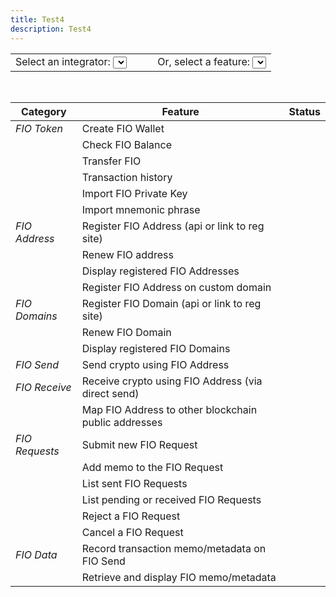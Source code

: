 ```yaml
---
title: Test4
description: Test4
---
```


<div>
  <table>
      <tr>
        <td>
          Select an integrator:
          <select id="integrator-dropdown" name="integrators">
          </select>
        </td>
        <td> &nbsp;&nbsp;&nbsp;&nbsp; </td>
        <td>
          Or, select a feature:
          <select id="feature-dropdown" name="integrators">
          </select>
        </td>
      </tr>
  </table>
</div>

<br>

<script>
  var integrator = "Edge"

  let dropdown = $('#integrator-dropdown');
  dropdown.empty();
  dropdown.append('<option selected="true" disabled>Integrator</option>');
  dropdown.prop('selectedIndex', 0);

  $.getJSON("integrations.json", function (data) {
    $.each(data, function (key, entry) {
      dropdown.append($('<option></option>').attr('value', key).text(key));
    })
  });

  $("#integrator-dropdown").change(function() {
    var selected = $(this).find(':selected');
    $.getJSON("integrations.json", function(result) {
      $.each(result, function(i, idata) {
        if (i == selected.val()) {
          $.each(idata.features, function(feature, avail) {
            $("#" + feature).attr({"src": ""});
            if (avail) {
              $("#" + feature).attr({"src": "/assets/img/completed.png"});
            } else {
              $("#" + feature).attr({"src": "/assets/img/redx.png"});
            };
          });
        }
      });
    });
    // chrome requires this or it does not update
    $('#inttable').hide().show(0);
  });
</script>


<table id="inttable">
  <thead>
    <tr>
      <th>Category</th>
      <th>Feature</th>
      <th>Status</th>
    </tr>
  </thead>
  <tbody>
    <tr>
      <td><i>FIO Token</i></td>
      <td>Create FIO Wallet</td>
      <td> <img id="token-createwallet" src=""> </td>
    </tr>
    <tr>
      <td> </td>
      <td>Check FIO Balance</td>
      <td> <img id="token-checkbalance" src=""> </td>
    </tr>
    <tr>
      <td> </td>
      <td>Transfer FIO</td>
      <td> <img id="token-transferfio" src=""> </td>
    </tr>
    <tr>
      <td> </td>
      <td>Transaction history</td>
      <td> <img id="token-txnhistory" src=""> </td>
    </tr>
    <tr>
      <td> </td>
      <td>Import FIO Private Key</td>
      <td> <img id="token-importkey" src=""> </td>
    </tr>
    <tr>
      <td> </td>
      <td>Import mnemonic phrase</td>
      <td> <img id="token-importphrase" src=""> </td>
    </tr>
    <tr>
      <td><i>FIO Address</i></td>
      <td>Register FIO Address (api or link to reg site)</td>
      <td> <img id="address-register" src=""> </td>
    </tr>
    <tr>
      <td> </td>
      <td>Renew FIO address</td>
      <td> <img id="address-renew" src=""> </td>
    </tr>
    <tr>
      <td> </td>
      <td>Display registered FIO Addresses</td>
      <td> <img id="address-show" src=""> </td>
    </tr>
    <tr>
      <td> </td>
      <td>Register FIO Address on custom domain</td>
      <td> <img id="address-customdomain" src=""> </td>
    </tr>
    <tr>
      <td><i>FIO Domains</i></td>
      <td>Register FIO Domain (api or link to reg site)</td>
      <td> <img id="domain-register" src=""> </td>
    </tr>
    <tr>
      <td> </td>
      <td>Renew FIO Domain</td>
      <td> <img id="domain-renew" src=""> </td>
    </tr>
    <tr>
      <td> </td>
      <td>Display registered FIO Domains</td>
      <td> <img id="domain-show" src=""> </td>
    </tr>
    <tr>
      <td><i>FIO Send</i></td>
      <td>Send crypto using FIO Address</td>
      <td> <img id="send-send" src=""> </td>
    </tr>
    <tr>
      <td><i>FIO Receive</i></td>
      <td>Receive crypto using FIO Address (via direct send)</td>
      <td> <img id="receive-receive" src=""> </td>
    </tr>
    <tr>
      <td> </td>
      <td>Map FIO Address to other blockchain public addresses</td>
      <td> <img id="receive-map" src=""> </td>
    </tr>
    <tr>
      <td><i>FIO Requests</i></td>
      <td>Submit new FIO Request</td>
      <td> <img id="request-submit" src=""> </td>
    </tr>
    <tr>
      <td> </td>
      <td>Add memo to the FIO Request</td>
      <td> <img id="request-requestmemo" src=""> </td>
    </tr>
    <tr>
      <td> </td>
      <td>List sent FIO Requests</td>
      <td> <img id="request-sent" src=""> </td>
    </tr>
    <tr>
      <td> </td>
      <td>List pending or received FIO Requests</td>
      <td> <img id="request-pending" src=""> </td>
    </tr>
    <tr>
      <td> </td>
      <td>Reject a FIO Request</td>
      <td> <img id="request-reject" src=""> </td>
    </tr>
    <tr>
      <td> </td>
      <td>Cancel a FIO Request</td>
      <td> <img id="request-cancel" src=""> </td>
    </tr>
    <tr>
      <td><i>FIO Data</i></td>
      <td>Record transaction memo/metadata on FIO Send</td>
      <td> <img id="data-recordobt" src=""> </td>
    </tr>
    <tr>
      <td> </td>
      <td>Retrieve and display FIO memo/metadata</td>
      <td> <img id="data-displayobt" src=""> </td>
    </tr>
  </tbody>
</table>
